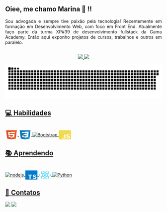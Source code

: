 ## Oiee, me chamo Marina :vulcan_salute: !! 

<div align="justify"> 
Sou advogada e sempre tive paixão pela tecnologia! Recentemente em formação em Desenvolvimento Web, com foco em Front End.
Atualmente faço parte da turma XP#39 de desenvolvimento fullstack da Gama Academy. Então aqui exponho projetos de cursos, trabalhos e outros em paralelo.
</div>

## 

<div align="center">
  <a href="https://github.com/marinacmedeiros">
  <img height="140em" src="https://github-readme-stats.vercel.app/api?username=marinacmedeiros&show_icons=true&theme=tokyonight&include_all_commits=true&count_private=true"/>
  <img height="140em" src="https://github-readme-stats.vercel.app/api/top-langs/?username=marinacmedeiros&layout=compact&langs_count=7&theme=tokyonight"/>  
    
  ![Snake animation](https://github.com/marinacmedeiros/marinacmedeiros/blob/output/github-contribution-grid-snake.svg)
</div>
  
## 💻 Habilidades
 <div style="display: inline_block"><br>
  <img align="center" alt="HTML" height="30" width="40" src="https://raw.githubusercontent.com/devicons/devicon/master/icons/html5/html5-original.svg"/>
  <img align="center" alt="CSS" height="30" width="40" src="https://raw.githubusercontent.com/devicons/devicon/master/icons/css3/css3-original.svg"/>
  <img align="center" alt="Bootstrap" height="30" width="40" src="https://cdn.jsdelivr.net/gh/devicons/devicon/icons/bootstrap/bootstrap-original.svg"/>  
  <img align="center" alt="Js" height="30" width="40" src="https://raw.githubusercontent.com/devicons/devicon/master/icons/javascript/javascript-plain.svg"/>
 </div>
  
## :books: Aprendendo
 <div style="display: inline_block"><br>
  <img align="center" alt="nodejs" height="30" width="40" src="https://cdn.jsdelivr.net/gh/devicons/devicon/icons/nodejs/nodejs-plain-wordmark.svg"/> 
  <img align="center" alt="Ts" height="30" width="40" src="https://raw.githubusercontent.com/devicons/devicon/master/icons/typescript/typescript-plain.svg"/>
  <img align="center" alt="React" height="30" width="40" src="https://raw.githubusercontent.com/devicons/devicon/master/icons/react/react-original.svg"/>
  <img align="center" alt="Python" height="30" width="40" src="https://cdn.jsdelivr.net/gh/devicons/devicon/icons/python/python-original.svg"/>
 </div>
    
## 📲 Contatos
<div> 
<a href = "mailto:marinacmwork@gmail.com"><img src="https://img.shields.io/badge/-Gmail-%23333?style=for-the-badge&logo=gmail&logoColor=white" target="_blank"></a>
<a href="https://www.linkedin.com/in/marina-medeiros-6b9543213/" target="_blank"><img src="https://img.shields.io/badge/-LinkedIn-%230077B5?style=for-the-badge&logo=linkedin&logoColor=white" target="_blank"></a>  
</div>
  
